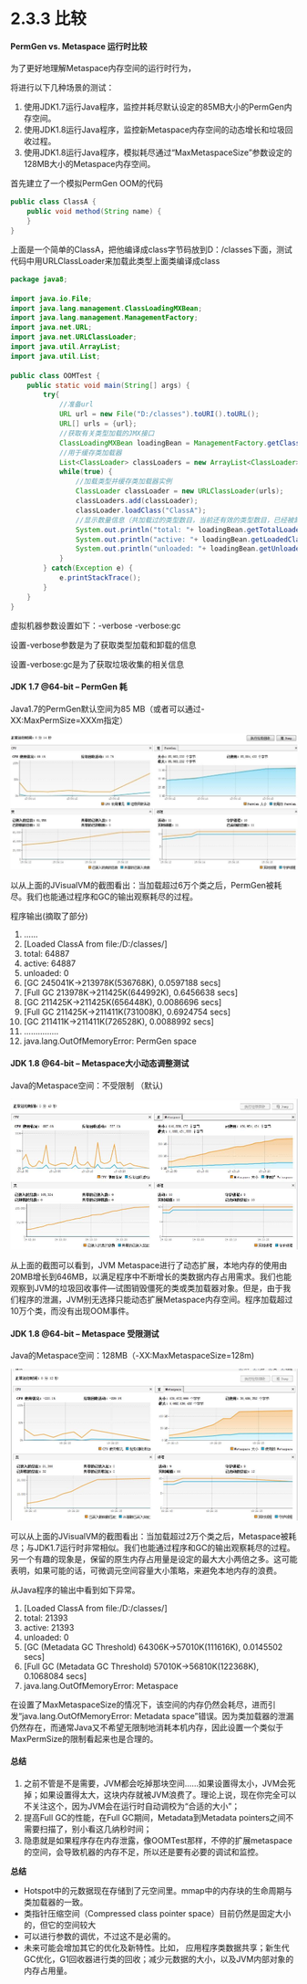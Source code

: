 # 2.3.3 比较

#### PermGen vs. Metaspace 运行时比较

  为了更好地理解Metaspace内存空间的运行时行为，

  将进行以下几种场景的测试：

1. 使用JDK1.7运行Java程序，监控并耗尽默认设定的85MB大小的PermGen内存空间。
2. 使用JDK1.8运行Java程序，监控新Metaspace内存空间的动态增长和垃圾回收过程。
3. 使用JDK1.8运行Java程序，模拟耗尽通过“MaxMetaspaceSize”参数设定的128MB大小的Metaspace内存空间。

首先建立了一个模拟PermGen OOM的代码

```java
public class ClassA {
    public void method(String name) {
    }
}
```

上面是一个简单的ClassA，把他编译成class字节码放到D：/classes下面，测试代码中用URLClassLoader来加载此类型上面类编译成class

```java
package java8;

import java.io.File;
import java.lang.management.ClassLoadingMXBean;
import java.lang.management.ManagementFactory;
import java.net.URL;
import java.net.URLClassLoader;
import java.util.ArrayList;
import java.util.List;

public class OOMTest {
    public static void main(String[] args) {  
        try{  
            //准备url  
            URL url = new File("D:/classes").toURI().toURL();  
            URL[] urls = {url};  
            //获取有关类型加载的JMX接口  
            ClassLoadingMXBean loadingBean = ManagementFactory.getClassLoadingMXBean();  
            //用于缓存类加载器  
            List<ClassLoader> classLoaders = new ArrayList<ClassLoader>();  
            while(true) {  
                //加载类型并缓存类加载器实例  
                ClassLoader classLoader = new URLClassLoader(urls);  
                classLoaders.add(classLoader);  
                classLoader.loadClass("ClassA");  
                //显示数量信息（共加载过的类型数目，当前还有效的类型数目，已经被卸载的类型数目）  
                System.out.println("total: "+ loadingBean.getTotalLoadedClassCount());  
                System.out.println("active: "+ loadingBean.getLoadedClassCount());  
                System.out.println("unloaded: "+ loadingBean.getUnloadedClassCount());  
            }  
        } catch(Exception e) {  
            e.printStackTrace();  
        }  
    }
}
```

虚拟机器参数设置如下：-verbose -verbose:gc

设置-verbose参数是为了获取类型加载和卸载的信息

设置-verbose:gc是为了获取垃圾收集的相关信息

#### JDK 1.7 @64-bit – PermGen 耗

Java1.7的PermGen默认空间为85 MB（或者可以通过-XX:MaxPermSize=XXXm指定）

![](../../../.gitbook/assets/image%20%2892%29.png)

以从上面的JVisualVM的截图看出：当加载超过6万个类之后，PermGen被耗尽。我们也能通过程序和GC的输出观察耗尽的过程。

程序输出\(摘取了部分\)

1. ......  
2. \[Loaded ClassA from file:/D:/classes/\]  
3. total: 64887 
4. active: 64887 
5. unloaded: 0 
6. \[GC 245041K-&gt;213978K\(536768K\), 0.0597188 secs\]  
7. \[Full GC 213978K-&gt;211425K\(644992K\), 0.6456638 secs\]  
8. \[GC 211425K-&gt;211425K\(656448K\), 0.0086696 secs\]  
9. \[Full GC 211425K-&gt;211411K\(731008K\), 0.6924754 secs\]  
10. \[GC 211411K-&gt;211411K\(726528K\), 0.0088992 secs\]  
11. ...............  
12. java.lang.OutOfMemoryError: PermGen space 

#### JDK 1.8 @64-bit – Metaspace大小动态调整测试

Java的Metaspace空间：不受限制 （默认\)

![](../../../.gitbook/assets/image%20%28348%29.png)

从上面的截图可以看到，JVM Metaspace进行了动态扩展，本地内存的使用由20MB增长到646MB，以满足程序中不断增长的类数据内存占用需求。我们也能观察到JVM的垃圾回收事件—试图销毁僵死的类或类加载器对象。但是，由于我们程序的泄漏，JVM别无选择只能动态扩展Metaspace内存空间。程序加载超过10万个类，而没有出现OOM事件。

#### JDK 1.8 @64-bit – Metaspace 受限测试

Java的Metaspace空间：128MB（-XX:MaxMetaspaceSize=128m\)

![](../../../.gitbook/assets/image%20%28280%29.png)

可以从上面的JVisualVM的截图看出：当加载超过2万个类之后，Metaspace被耗尽；与JDK1.7运行时非常相似。我们也能通过程序和GC的输出观察耗尽的过程。另一个有趣的现象是，保留的原生内存占用量是设定的最大大小两倍之多。这可能表明，如果可能的话，可微调元空间容量大小策略，来避免本地内存的浪费。

从Java程序的输出中看到如下异常。

1. \[Loaded ClassA from file:/D:/classes/\]  
2. total: 21393 
3. active: 21393 
4. unloaded: 0 
5. \[GC \(Metadata GC Threshold\) 64306K-&gt;57010K\(111616K\), 0.0145502 secs\]  
6. \[Full GC \(Metadata GC Threshold\) 57010K-&gt;56810K\(122368K\), 0.1068084 secs\]  
7. java.lang.OutOfMemoryError: Metaspace 

在设置了MaxMetaspaceSize的情况下，该空间的内存仍然会耗尽，进而引发“java.lang.OutOfMemoryError: Metadata space”错误。因为类加载器的泄漏仍然存在，而通常Java又不希望无限制地消耗本机内存，因此设置一个类似于MaxPermSize的限制看起来也是合理的。

#### 总结

1. 之前不管是不是需要，JVM都会吃掉那块空间……如果设置得太小，JVM会死掉；如果设置得太大，这块内存就被JVM浪费了。理论上说，现在你完全可以不关注这个，因为JVM会在运行时自动调校为“合适的大小”；
2. 提高Full GC的性能，在Full GC期间，Metadata到Metadata pointers之间不需要扫描了，别小看这几纳秒时间；
3. 隐患就是如果程序存在内存泄露，像OOMTest那样，不停的扩展metaspace的空间，会导致机器的内存不足，所以还是要有必要的调试和监控。

**总结**

* Hotspot中的元数据现在存储到了元空间里。mmap中的内存块的生命周期与类加载器的一致。
* 类指针压缩空间（Compressed class pointer space）目前仍然是固定大小的，但它的空间较大
* 可以进行参数的调优，不过这不是必需的。
* 未来可能会增加其它的优化及新特性。比如， 应用程序类数据共享；新生代GC优化，G1回收器进行类的回收；减少元数据的大小，以及JVM内部对象的内存占用量。

